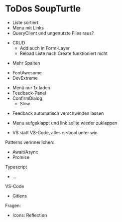 # ToDos SoupTurtle

+ Liste sortiert
+ Menu mit Links
+ QueryClient und ungenutzte Files raus?
- CRUD
  + Add auch in Form-Layer
  - Reload Liste nach Create funktioniert nicht
+ Mehr Spalten
- FontAwesome
- DevExtreme
+ Menü nur 1x laden
+ Feedback-Panel
+ ConfirmDialog
  - Slow
- Feedback automatisch verschwinden lassen
- Menu aufgeklappt und link sollte wieder zuklappen


- VS statt VS-Code, alles erstmal unter win

Patterns verinnerlichen:

- Await/Async
- Promise

Typescript
+ ...

VS-Code
- Gitlens

Fragen:
- Icons: Reflection
